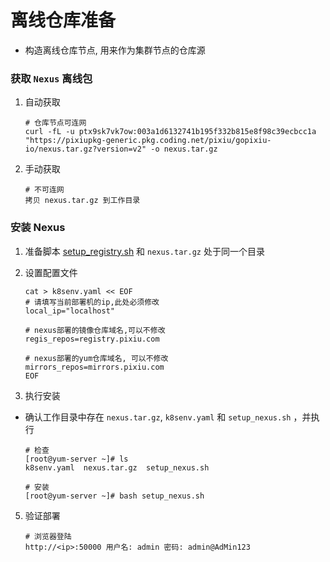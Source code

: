 # 离线仓库准备

- 构造离线仓库节点, 用来作为集群节点的仓库源

### 获取 `Nexus` 离线包
1. 自动获取
    ```shell
    # 仓库节点可连网
    curl -fL -u ptx9sk7vk7ow:003a1d6132741b195f332b815e8f98c39ecbcc1a "https://pixiupkg-generic.pkg.coding.net/pixiu/gopixiu-io/nexus.tar.gz?version=v2" -o nexus.tar.gz
    ```
2. 手动获取
    ```shell
    # 不可连网
    拷贝 nexus.tar.gz 到工作目录
    ```

### 安装 Nexus
1. 准备脚本 [setup_registry.sh](https://github.com/gopixiu-io/kubez-ansible/blob/master/tools/setup_registry.sh) 和 `nexus.tar.gz` 处于同一个目录

2. 设置配置文件
    ```shell
    cat > k8senv.yaml << EOF
    # 请填写当前部署机的ip,此处必须修改
    local_ip="localhost"

    # nexus部署的镜像仓库域名,可以不修改
    regis_repos=registry.pixiu.com

    # nexus部署的yum仓库域名, 可以不修改
    mirrors_repos=mirrors.pixiu.com
    EOF
    ```

3. 执行安装
- 确认工作目录中存在 `nexus.tar.gz`, `k8senv.yaml` 和 `setup_nexus.sh` ，并执行
    ```shell
    # 检查
    [root@yum-server ~]# ls
    k8senv.yaml  nexus.tar.gz  setup_nexus.sh

    # 安装
    [root@yum-server ~]# bash setup_nexus.sh
    ```

5. 验证部署
    ```shell
    # 浏览器登陆
    http://<ip>:50000 用户名: admin 密码: admin@AdMin123
    ```
